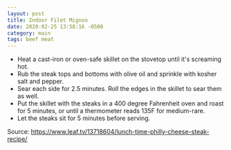 ```yaml
---
layout: post
title: Indoor Filet Mignon
date: 2020-02-25 13:58:16 -0500
category: main
tags: beef meat
---
```


  * Heat a cast-iron or oven-safe skillet on the stovetop until it's screaming hot.
  * Rub the steak tops and bottoms with olive oil and sprinkle with kosher salt and pepper.
  * Sear each side for 2.5 minutes. Roll the edges in the skillet to sear them as well.
  * Put the skillet with the steaks in a 400 degree Fahrenheit oven and roast for 5 minutes, or until a thermometer reads 135F for medium-rare.
  * Let the steaks sit for 5 minutes before serving.

Source: <https://www.leaf.tv/13718604/lunch-time-philly-cheese-steak-recipe/>
